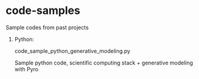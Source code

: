 # code-samples
Sample codes from past projects

1. Python: 

   code_sample_python_generative_modeling.py
   
   Sample python code, scientific computing stack + generative modeling with Pyro
